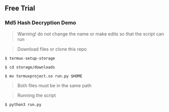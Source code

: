 ## Free Trial

### Md5 Hash Decryption Demo

> Warning! do not change the name or make edits so that the script can run

> Download files or clone this repo

```
$ termux-setup-storage
```
```
$ cd storage/downloads
```
```
$ mv tormuxproject.so run.py $HOME
```

> Both files must be in the same path

> Running the script
```
$ python3 run.py
```

